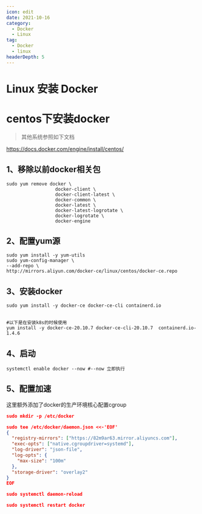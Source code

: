 ```yaml
---
icon: edit
date: 2021-10-16
category:
  - Docker
  - Linux
tag:
  - Docker
  - linux
headerDepth: 5
---
```



# Linux 安装 Docker

# centos下安装docker
> 其他系统参照如下文档

https://docs.docker.com/engine/install/centos/
## 1、移除以前docker相关包
```  shell
sudo yum remove docker \
                  docker-client \
                  docker-client-latest \
                  docker-common \
                  docker-latest \
                  docker-latest-logrotate \
                  docker-logrotate \
                  docker-engine
```

## 2、配置yum源
``` shell
sudo yum install -y yum-utils
sudo yum-config-manager \
--add-repo \
http://mirrors.aliyun.com/docker-ce/linux/centos/docker-ce.repo
```

## 3、安装docker
``` shell
sudo yum install -y docker-ce docker-ce-cli containerd.io


#以下是在安装k8s的时候使用
yum install -y docker-ce-20.10.7 docker-ce-cli-20.10.7  containerd.io-1.4.6
```

## 4、启动
```
systemctl enable docker --now #--now 立即执行
```

## 5、配置加速
这里额外添加了docker的生产环境核心配置cgroup
``` json
sudo mkdir -p /etc/docker

sudo tee /etc/docker/daemon.json <<-'EOF'
{
  "registry-mirrors": ["https://82m9ar63.mirror.aliyuncs.com"],
  "exec-opts": ["native.cgroupdriver=systemd"],
  "log-driver": "json-file",
  "log-opts": {
    "max-size": "100m"
  },
  "storage-driver": "overlay2"
}
EOF

sudo systemctl daemon-reload

sudo systemctl restart docker
```
